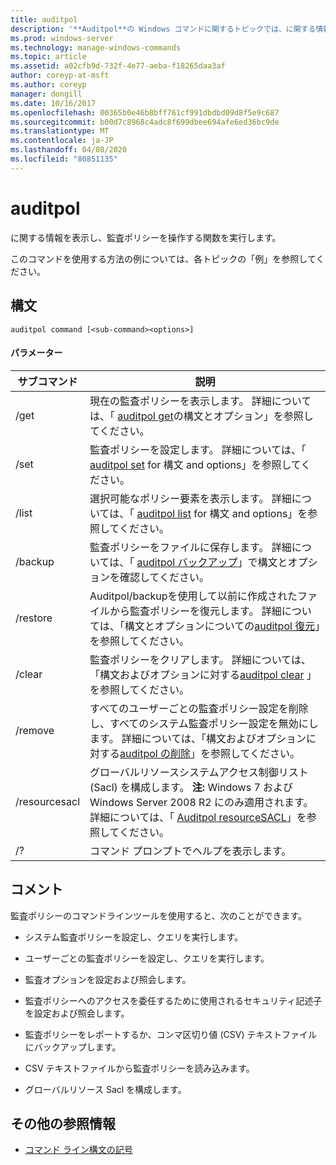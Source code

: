 ```yaml
---
title: auditpol
description: '**Auditpol**の Windows コマンドに関するトピックでは、に関する情報を表示し、監査ポリシーを操作する関数を実行します。'
ms.prod: windows-server
ms.technology: manage-windows-commands
ms.topic: article
ms.assetid: a02cfb9d-732f-4e77-aeba-f18265daa3af
author: coreyp-at-msft
ms.author: coreyp
manager: dongill
ms.date: 10/16/2017
ms.openlocfilehash: 00365b0e46b8bff761cf991dbdbd09d8f5e9c687
ms.sourcegitcommit: b00d7c8968c4adc8f699dbee694afe6ed36bc9de
ms.translationtype: MT
ms.contentlocale: ja-JP
ms.lasthandoff: 04/08/2020
ms.locfileid: "80851135"
---
```

# <a name="auditpol"></a>auditpol

に関する情報を表示し、監査ポリシーを操作する関数を実行します。

このコマンドを使用する方法の例については、各トピックの「例」を参照してください。

## <a name="syntax"></a>構文

```
auditpol command [<sub-command><options>]
```

#### <a name="parameters"></a>パラメーター

| サブコマンド | 説明 |
| ----------- | ----------- |
| /get | 現在の監査ポリシーを表示します。 詳細については、「 [auditpol get](auditpol-get.md)の構文とオプション」を参照してください。 |
| /set | 監査ポリシーを設定します。 詳細については、「 [auditpol set](auditpol-set.md) for 構文 and options」を参照してください。 |
| /list | 選択可能なポリシー要素を表示します。 詳細については、「 [auditpol list](auditpol-list.md) for 構文 and options」を参照してください。 |
| /backup | 監査ポリシーをファイルに保存します。 詳細については、「 [auditpol バックアップ](auditpol-backup.md)」で構文とオプションを確認してください。 |
| /restore | Auditpol/backupを使用して以前に作成されたファイルから監査ポリシーを復元します。 詳細については、「構文とオプションについての[auditpol 復元](auditpol-restore.md)」を参照してください。 |
| /clear | 監査ポリシーをクリアします。 詳細については、「構文およびオプションに対する[auditpol clear](auditpol-clear.md) 」を参照してください。 |
| /remove | すべてのユーザーごとの監査ポリシー設定を削除し、すべてのシステム監査ポリシー設定を無効にします。 詳細については、「構文およびオプションに対する[auditpol の削除](auditpol-remove.md)」を参照してください。 |
| /resourcesacl | グローバルリソースシステムアクセス制御リスト (Sacl) を構成します。 **注:** Windows 7 および Windows Server 2008 R2 にのみ適用されます。 詳細については、「 [Auditpol resourceSACL](auditpol-resourcesacl.md)」を参照してください。 |
| /?| コマンド プロンプトでヘルプを表示します。 |

## <a name="remarks"></a>コメント

監査ポリシーのコマンドラインツールを使用すると、次のことができます。

- システム監査ポリシーを設定し、クエリを実行します。

- ユーザーごとの監査ポリシーを設定し、クエリを実行します。

- 監査オプションを設定および照会します。

- 監査ポリシーへのアクセスを委任するために使用されるセキュリティ記述子を設定および照会します。

- 監査ポリシーをレポートするか、コンマ区切り値 (CSV) テキストファイルにバックアップします。

- CSV テキストファイルから監査ポリシーを読み込みます。

- グローバルリソース Sacl を構成します。

## <a name="additional-references"></a>その他の参照情報

- [コマンド ライン構文の記号](command-line-syntax-key.md)